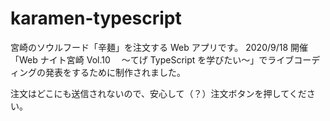 # karamen-typescript

宮崎のソウルフード「辛麺」を注文する Web アプリです。
2020/9/18 開催「Web ナイト宮崎 Vol.10 　～てげ TypeScript を学びたい～」でライブコーディングの発表をするために制作されました。

注文はどこにも送信されないので、安心して（？）注文ボタンを押してください。
